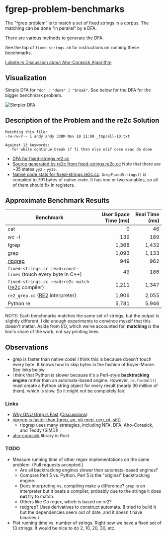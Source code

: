 # fgrep-problem-benchmarks

The "fgrep problem" is to match a set of fixed strings in a corpus.  The
matching can be done "in parallel" by a DFA.

There are various methods to generate the DFA.

See the top of `fixed-strings.sh` for instructions on running these benchmarks.

[Lobste.rs Discussion about Aho-Corasick Algorithm](https://lobste.rs/s/fq8uil/aho_corasick)

## Visualization

Simple DFA for `"do" | "done" | "break"`.  See below for the DFA for the bigger
benchmark problem.

![Simpler DFA](https://raw.githubusercontent.com/oilshell/blog-code/master/fgrep-problem-benchmarks/_gen/trie.png)

## Description of the Problem and the re2c Solution

```
Matching this file:
-rw-rw-r-- 1 andy andy 338M Nov 10 11:09 _tmp/all-10.txt

Against 13 keywords:
   for while continue break if fi then else elif case esac do done
```

- [DFA for fixed-strings.re2.cc](//raw.githubusercontent.com/oilshell/blog-code/master/fgrep-problem-benchmarks/_gen/fixed-strings.png)
- [Source generated by
re2c from fixed-strings.re2c.cc](//github.com/oilshell/blog-code/blob/master/fgrep-problem-benchmarks/_gen/fixed-strings.cc)
Note that there are ~35 states `yy2` - `yy36`.
- [Native code stats for
  fixed-strings.re2c.cc](//raw.githubusercontent.com/oilshell/blog-code/master/fgrep-problem-benchmarks/_gen/code-size.txt).
  `GrepFixedStrings()` is compiled to 791 bytes of native code.  It has one or
  two variables, so all of them should fix in registers.

## Approximate Benchmark Results

| Benchmark | User Space Time (ms) | Real Time (ms) |
| --- | ---: | ---: |
| cat | 0 | 46 |
| wc -l | 139 | 189 |
| fgrep | 1,368  | 1,432 |
| grep | 1,093 | 1,133 |
| [ripgrep][] | 949 | 962 |
| `fixed-strings.cc read:count-lines` (touch every byte in C++) | 49 | 186 |
| `fixed-strings.cc read:re2c-match` ([re2c][] compiler) | 1,211 | 1,347 |
| `re2_grep.cc` ([RE2][] interpreter) | 1,906 | 2,055 |
| Python re | 5,781 | 5,946 |

[re2c]: http://re2c.org/
[RE2]: https://github.com/google/re2
[ripgrep]: https://github.com/BurntSushi/ripgrep

NOTE: Each benchmarks matches the same set of strings, but the output is
slightly different.  I did enough experiments to convince myself that this
doesn't matter.  Aside from I/O, which we've accounted for, **matching** is the
lion's share of the work, not say printing lines.

## Observations

- grep is faster than native code!  I think this is because doesn't touch every
  byte.  It knows how to skip bytes in the fashion of Boyer-Moore.  See links
  below.
- I think that Python is slower because it's a Perl-style **backtracking
  engine** rather than an automata-based angine.  However, `re.findall()` must
  create a Python string object for every result (nearly 30 million of them),
  which is slow.  So it might not be completely fair.

### Links

- [Why GNU Grep is Fast](https://lists.freebsd.org/pipermail/freebsd-current/2010-August/019310.html) ([Discussions](https://news.ycombinator.com/item?id=12351140))
- [ripgrep is faster than {grep, ag, git grep, ucg, pt, sift}](https://blog.burntsushi.net/ripgrep/)
  - ripgrep uses many strategies, including NFA, DFA, Aho-Corasick, and Teddy
    (SIMD)!
- [aho-corasick](https://github.com/BurntSushi/aho-corasick) library in Rust.

### TODO

- Measure running time of other regex implementations on the same problem.
  (Pull requests accepted.)
  - Are all backtracking engines slower than automata-based engines?
  - Compare Perl 5 vs. Python.  Perl 5 is the "original" backtracking engine.
  - Does interpreting vs. compiling make a difference?  `grep` is an
    interpreter but it beats a compiler, probably due to the strings it does
    **not** try to match.
  - Others like Go regex, which is based on re2?
  - redgrep?  Uses derivatives to construct automata.  (I tried to build it but
    the dependencies seem out of date, and it doesn't have binaries.)
- Plot running time vs. number of strings.  Right now we have a fixed set of 13
  strings.  It would be nice to do 2, 10, 20, 30, etc.

